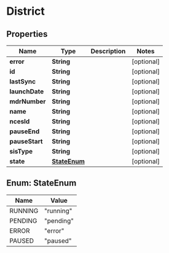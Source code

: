 
# District

## Properties
Name | Type | Description | Notes
------------ | ------------- | ------------- | -------------
**error** | **String** |  |  [optional]
**id** | **String** |  |  [optional]
**lastSync** | **String** |  |  [optional]
**launchDate** | **String** |  |  [optional]
**mdrNumber** | **String** |  |  [optional]
**name** | **String** |  |  [optional]
**ncesId** | **String** |  |  [optional]
**pauseEnd** | **String** |  |  [optional]
**pauseStart** | **String** |  |  [optional]
**sisType** | **String** |  |  [optional]
**state** | [**StateEnum**](#StateEnum) |  |  [optional]


<a name="StateEnum"></a>
## Enum: StateEnum
Name | Value
---- | -----
RUNNING | &quot;running&quot;
PENDING | &quot;pending&quot;
ERROR | &quot;error&quot;
PAUSED | &quot;paused&quot;




